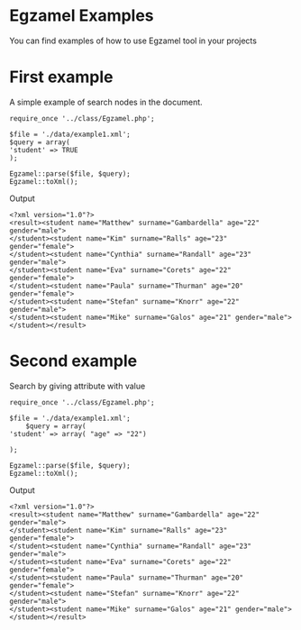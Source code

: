 Egzamel Examples
================

You can find examples of how to use Egzamel tool in your projects


First example
=============

A simple example of search nodes in the document.

 
    require_once '../class/Egzamel.php';

    $file = './data/example1.xml';
    $query = array(
	'student' => TRUE
    );

    Egzamel::parse($file, $query);
    Egzamel::toXml();
 

Output

    <?xml version="1.0"?>
    <result><student name="Matthew" surname="Gambardella" age="22" gender="male">
	</student><student name="Kim" surname="Ralls" age="23" gender="female">
	</student><student name="Cynthia" surname="Randall" age="23" gender="male">
	</student><student name="Eva" surname="Corets" age="22" gender="female">
	</student><student name="Paula" surname="Thurman" age="20" gender="female">
	</student><student name="Stefan" surname="Knorr" age="22" gender="male">
	</student><student name="Mike" surname="Galos" age="21" gender="male">
    </student></result>


Second example
==============
Search by giving attribute with value

 
	require_once '../class/Egzamel.php';

	$file = './data/example1.xml';
        $query = array(
	'student' => array( "age" => "22")

	);

	Egzamel::parse($file, $query);
	Egzamel::toXml();
 

Output

    <?xml version="1.0"?>
    <result><student name="Matthew" surname="Gambardella" age="22" gender="male">
	</student><student name="Kim" surname="Ralls" age="23" gender="female">
	</student><student name="Cynthia" surname="Randall" age="23" gender="male">
	</student><student name="Eva" surname="Corets" age="22" gender="female">
	</student><student name="Paula" surname="Thurman" age="20" gender="female">
	</student><student name="Stefan" surname="Knorr" age="22" gender="male">
	</student><student name="Mike" surname="Galos" age="21" gender="male">
    </student></result>